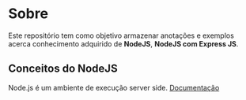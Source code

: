 # Sobre

Este repositório tem como objetivo armazenar anotações e exemplos acerca conhecimento adquirido de **NodeJS**, **NodeJS com Express JS**.

## Conceitos do NodeJS

Node.js é um ambiente de execução server side.
[Documentação](https://nodejs.org/en/docs/)